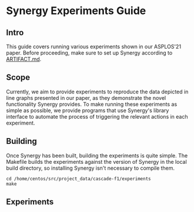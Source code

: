 # Synergy Experiments Guide

## Intro

This guide covers running various experiments shown in our ASPLOS'21 paper. Before proceeding, make sure to set up Synergy according to [ARTIFACT.md](../ARTIFACT.md).

## Scope

Currently, we aim to provide experiments to reproduce the data depicted in line graphs presented in our paper, as they demonstrate the novel functionality Synergy provides. To make running these experiments as simple as possible, we provide programs that use Synergy's library interface to automate the process of triggering the relevant actions in each experiment.


## Building

Once Synergy has been built, building the experiments is quite simple. The Makefile builds the experiments against the version of Synergy in the local build directory, so installing Synergy isn't necessary to compile them.

    cd /home/centos/src/project_data/cascade-f1/experiments
	make

## Experiments
